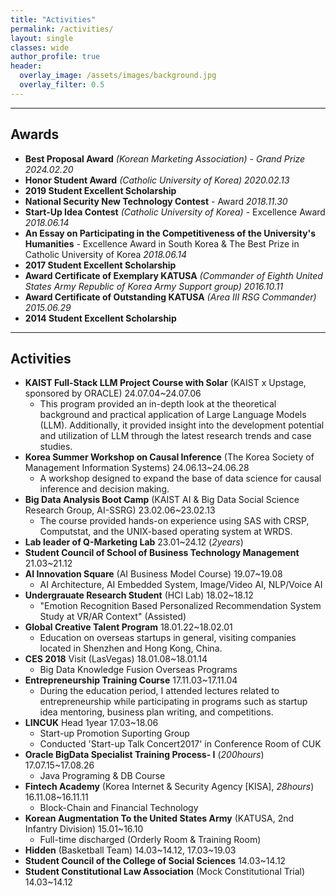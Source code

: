 ```yaml
---  
title: "Activities"
permalink: /activities/
layout: single
classes: wide
author_profile: true
header:
  overlay_image: /assets/images/background.jpg
  overlay_filter: 0.5
---
```



---
## **Awards**

- **Best Proposal Award**  *(Korean Marketing Association) - Grand Prize 2024.02.20*
- **Honor Student Award**  *(Catholic University of Korea) 2020.02.13*
- **2019 Student Excellent Scholarship** 
- **National Security New Technology Contest** - Award *2018.11.30*
- **Start-Up Idea Contest** *(Catholic University of Korea)* - Excellence Award *2018.06.14*
- **An Essay on Participating in the Competitiveness of the University's Humanities** - Excellence Award in South Korea & The Best Prize in Catholic University of Korea *2018.06.14*
- **2017 Student Excellent Scholarship** 
- **Award Certificate of Exemplary KATUSA** *(Commander of Eighth United States Army Republic of Korea Army Support group) 2016.10.11*
- **Award Certificate of Outstanding KATUSA** *(Area III RSG Commander) 2015.06.29*
- **2014 Student Excellent Scholarship** 

---
## **Activities**
- **KAIST Full-Stack LLM Project Course with Solar** (KAIST x Upstage, sponsored by ORACLE) 24.07.04~24.07.06
  - This program provided an in-depth look at the theoretical background and practical application of Large Language Models (LLM). Additionally, it provided insight into the development potential and utilization of LLM through the latest research trends and case studies.
- **Korea Summer Workshop on Causal Inference** (The Korea Society of Management Information Systems) 24.06.13~24.06.28
  - A workshop designed to expand the base of data science for causal inference and decision making.
- **Big Data Analysis Boot Camp** (KAIST AI & Big Data Social Science Research Group, AI-SSRG) 23.02.06~23.02.13
  - The course provided hands-on experience using SAS with CRSP, Computstat, and the UNIX-based operating system at WRDS.
- **Lab leader of Q-Marketing Lab** 23.01~24.12 (*2years*)
- **Student Council of School of Business Technology Management** 21.03~21.12
- **AI Innovation Square** (AI Business Model Course) 19.07~19.08
  - AI Architecture, AI Embedded System, Image/Video AI, NLP/Voice AI
- **Undergrauate Research Student** (HCI Lab) 18.02~18.12
  - "Emotion Recognition Based Personalized Recommendation System Study at VR/AR Context" (Assisted)
- **Global Creative Talent Program** 18.01.22~18.02.01
  - Education on overseas startups in general, visiting companies located in Shenzhen and Hong Kong, China.
- **CES 2018** Visit (LasVegas) 18.01.08~18.01.14
  - Big Data Knowledge Fusion Overseas Programs
- **Entrepreneurship Training Course** 17.11.03~17.11.04
  - During the education period, I attended lectures related to entrepreneurship while participating in programs such as startup idea mentoring, business plan writing, and competitions.
- **LINCUK** Head 1year 17.03~18.06
  - Start-up Promotion Suporting Group
  - Conducted 'Start-up Talk Concert2017' in Conference Room of CUK
- **Oracle BigData Specialist Training Process- I** (*200hours*) 17.07.15~17.08.26
  - Java Programing & DB Course
- **Fintech Academy** (Korea Internet & Security Agency [KISA], *28hours*) 16.11.08~16.11.11
  - Block-Chain and Financial Technology
- **Korean Augmentation To the United States Army** (KATUSA, 2nd Infantry Division) 15.01~16.10
  - Full-time discharged (Orderly Room & Training Room)
- **Hidden** (Basketball Team)   14.03~14.12, 17.03~19.03
- **Student Council of the College of Social Sciences** 14.03~14.12
- **Student Constitutional Law Association** (Mock Constitutional Trial) 14.03~14.12
  
